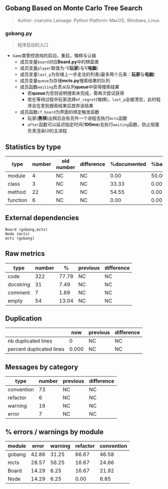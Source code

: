 ## Gobang Based on Monte Carlo Tree Search
> Author: cnarutox
> Lanuage: Python
> Platform: MacOS, Windows, Linux

### gobang.py
> 程序启动的入口
- `Game`类管控游戏的启动，重启，悔棋与认输
  - 成员变量`board`对应**Board.py**中的棋盘类
  - 成员变量`player`取值为-1(**玩家**)与1(**电脑**)
  - 成员变量`last_p`为存储上一步走法的列表(最多两个元素：**玩家**与**电脑**)
  - 成员变量`queue`为存储**mcts.py**搜索结果的队列
  - 成员函数`waiting`负责从队列**queue**中获得搜索结果
    - 若**queue**为空则说明搜索未完成，需再次尝试获得
    - 若在等待过程中玩家选择`bf_regret`(悔棋)，`last_p`会被清空，此时程序会在拿到搜索结果后放弃该结果
  - 成员函数`cf_board`为界面的绑定触发函数
    - 玩家(**黑棋**)出棋后会有另外一个进程去执行`mcts`函数
    - `after`函数可以延迟指定时间(**100ms**)去执行`waiting`函数，防止阻塞负责渲染UI的主进程

Statistics by type
------------------
| type     | number | old number | difference | %documented | %badname |
| -------- | ------ | ---------- | ---------- | ----------- | -------- |
| module   | 4      | NC         | NC         | 0.00        | 50.00    |
| class    | 3      | NC         | NC         | 33.33       | 0.00     |
| method   | 22     | NC         | NC         | 54.55       | 0.00     |
| function | 6      | NC         | NC         | 0.00        | 0.00     |

External dependencies
---------------------
    Board (gobang,mcts)
    Node (mcts)
    mcts (gobang)

Raw metrics
-----------
| type      | number | %     | previous | difference |
| --------- | ------ | ----- | -------- | ---------- |
| code      | 322    | 77.78 | NC       | NC         |
| docstring | 31     | 7.49  | NC       | NC         |
| comment   | 7      | 1.69  | NC       | NC         |
| empty     | 54     | 13.04 | NC       | NC         |

Duplication
-----------
|                          | now   | previous | difference |
| ------------------------ | ----- | -------- | ---------- |
| nb duplicated lines      | 0     | NC       | NC         |
| percent duplicated lines | 0.000 | NC       | NC         |

Messages by category
--------------------
| type       | number | previous | difference |
| ---------- | ------ | -------- | ---------- |
| convention | 73     | NC       | NC         |
| refactor   | 6      | NC       | NC         |
| warning    | 16     | NC       | NC         |
| error      | 7      | NC       | NC         |

% errors / warnings by module
-----------------------------
| module | error | warning | refactor | convention |
| ------ | ----- | ------- | -------- | ---------- |
| gobang | 42.86 | 31.25   | 66.67    | 46.58      |
| mcts   | 28.57 | 56.25   | 16.67    | 24.66      |
| Board  | 14.29 | 6.25    | 16.67    | 21.92      |
| Node   | 14.29 | 6.25    | 0.00     | 6.85       |

